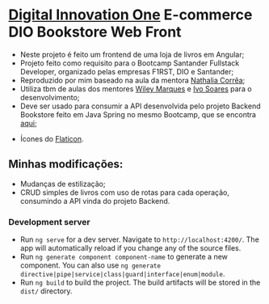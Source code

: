 # [Digital Innovation One](https://www.dio.me) E-commerce DIO Bookstore Web Front

- Neste projeto é feito um frontend de uma loja de livros em Angular;
- Projeto feito como requisito para o Bootcamp Santander Fullstack Developer, organizado pelas empresas F1RST, DIO e Santander;
- Reproduzido por mim baseado na aula da mentora [Nathalia Corrêa](https://github.com/naatscs);
- Utiliza tbm de aulas dos mentores [Wiley Marques](https://github.com/wilmarques) e [Ivo Soares](https://github.com/ivosoares) para o desenvolvimento;
- Deve ser usado para consumir a API desenvolvida pelo projeto Backend Bookstore feito em Java Spring no mesmo Bootcamp, que se encontra [aqui](https://github.com/JeanBrianez/ecommerce-angular-dio);
* Ícones do [Flaticon](https://www.flaticon.com/).

## Minhas modificações:

- Mudanças de estilização;
- CRUD simples de livros com uso de rotas para cada operação, consumindo a API vinda do projeto Backend.

### Development server
- Run `ng serve` for a dev server. Navigate to `http://localhost:4200/`. The app will automatically reload if you change any of the source files.
- Run `ng generate component component-name` to generate a new component. You can also use `ng generate directive|pipe|service|class|guard|interface|enum|module`.
- Run `ng build` to build the project. The build artifacts will be stored in the `dist/` directory.
